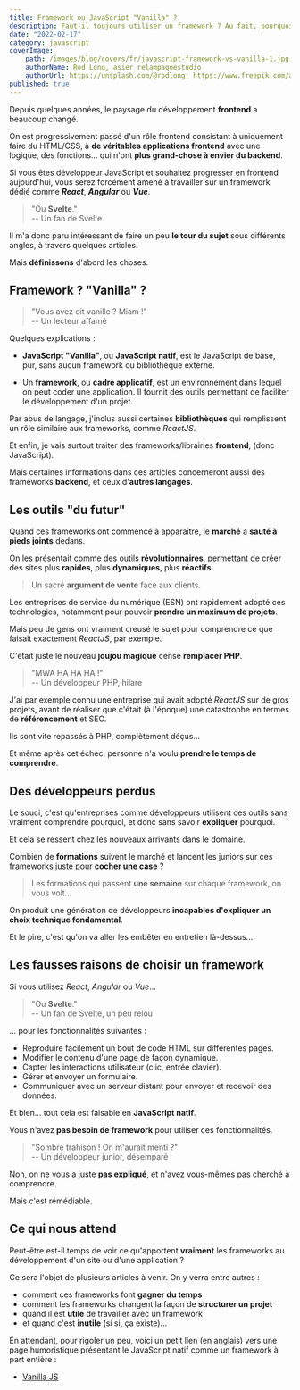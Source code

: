 ```yaml
---
title: Framework ou JavaScript "Vanilla" ?
description: Faut-il toujours utiliser un framework ? Au fait, pourquoi on utilise des frameworks ?
date: "2022-02-17"
category: javascript
coverImage:
    path: /images/blog/covers/fr/javascript-framework-vs-vanilla-1.jpg
    authorName: Rod Long, asier_relampagoestudio
    authorUrl: https://unsplash.com/@rodlong, https://www.freepik.com/asier-relampagoestudio
published: true
---
```


Depuis quelques années, le paysage du développement **frontend** a beaucoup changé.

On est progressivement passé d'un rôle frontend consistant à uniquement faire du HTML/CSS, à **de véritables applications frontend** avec une logique, des fonctions... qui n'ont **plus grand-chose à envier du backend**.

Si vous êtes développeur JavaScript et souhaitez progresser en frontend aujourd'hui, vous serez forcément amené à travailler sur un framework dédié comme **_React_**, **_Angular_** ou **_Vue_**.

> "Ou **Svelte**."  
-- Un fan de Svelte

Il m'a donc paru intéressant de faire un peu **le tour du sujet** sous différents angles, à travers quelques articles.

Mais **définissons** d'abord les choses.


## Framework ? "Vanilla" ?

> "Vous avez dit vanille ? Miam !"  
-- Un lecteur affamé

Quelques explications :

- **JavaScript "Vanilla"**, ou **JavaScript natif**, est le JavaScript de base, pur, sans aucun framework ou bibliothèque externe.

- Un **framework**, ou **cadre applicatif**, est un environnement dans lequel on peut coder une application. Il fournit des outils permettant de faciliter le développement d'un projet.

Par abus de langage, j'inclus aussi certaines **bibliothèques** qui remplissent un rôle similaire aux frameworks, comme _ReactJS_.

Et enfin, je vais surtout traiter des frameworks/librairies **frontend**, (donc JavaScript).

Mais certaines informations dans ces articles concerneront aussi des frameworks **backend**, et ceux d'**autres langages**.


## Les outils "du futur"

Quand ces frameworks ont commencé à apparaître, le **marché** a **sauté à pieds joints** dedans.

On les présentait comme des outils **révolutionnaires**, permettant de créer des sites plus **rapides**, plus **dynamiques**, plus **réactifs**.

> Un sacré **argument de vente** face aux clients.

Les entreprises de service du numérique (ESN) ont rapidement adopté ces technologies, notamment pour pouvoir **prendre un maximum de projets**.

Mais peu de gens ont vraiment creusé le sujet pour comprendre ce que faisait exactement _ReactJS_, par exemple.

C'était juste le nouveau **joujou magique** censé **remplacer PHP**.

> "MWA HA HA HA !"  
-- Un développeur PHP, hilare

J'ai par exemple connu une entreprise qui avait adopté _ReactJS_ sur de gros projets, avant de réaliser que c'était (à l'époque) une catastrophe en termes de **référencement** et SEO.

Ils sont vite repassés à PHP, complètement déçus...

Et même après cet échec, personne n'a voulu **prendre le temps de comprendre**.


## Des développeurs perdus

Le souci, c'est qu'entreprises comme développeurs utilisent ces outils sans vraiment comprendre pourquoi, et donc sans savoir **expliquer** pourquoi.

Et cela se ressent chez les nouveaux arrivants dans le domaine.

Combien de **formations** suivent le marché et lancent les juniors sur ces frameworks juste pour **cocher une case** ?

> Les formations qui passent **une semaine** sur chaque framework, on vous voit...

On produit une génération de développeurs **incapables d'expliquer un choix technique fondamental**.

Et le pire, c'est qu'on va aller les embêter en entretien là-dessus...


## Les fausses raisons de choisir un framework

Si vous utilisez _React_, _Angular_ ou _Vue_...

> "Ou **Svelte**."  
-- Un fan de Svelte, un peu relou

... pour les fonctionnalités suivantes :
- Reproduire facilement un bout de code HTML sur différentes pages.
- Modifier le contenu d'une page de façon dynamique.
- Capter les interactions utilisateur (clic, entrée clavier).
- Gérer et envoyer un formulaire.
- Communiquer avec un serveur distant pour envoyer et recevoir des données.

Et bien... tout cela est faisable en **JavaScript natif**.

Vous n'avez **pas besoin de framework** pour utiliser ces fonctionnalités.

> "Sombre trahison ! On m'aurait menti ?"  
-- Un développeur junior, désemparé

Non, on ne vous a juste **pas expliqué**, et n'avez vous-mêmes pas cherché à comprendre.

Mais c'est rémédiable.


## Ce qui nous attend

Peut-être est-il temps de voir ce qu'apportent **vraiment** les frameworks au développement d'un site ou d'une application ?

Ce sera l'objet de plusieurs articles à venir. On y verra entre autres :
- comment ces frameworks font **gagner du temps**
- comment les frameworks changent la façon de **structurer un projet**
- quand il est **utile** de travailler avec un framework
- et quand c'est **inutile** (si si, ça existe)...

En attendant, pour rigoler un peu, voici un petit lien (en anglais) vers une page humoristique présentant le JavaScript natif comme un framework à part entière :
- [Vanilla JS](http://vanilla-js.com/)
